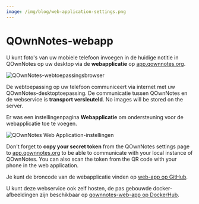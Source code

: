 ```yaml
---
image: /img/blog/web-application-settings.png
---
```


# QOwnNotes-webapp

U kunt foto's van uw mobiele telefoon invoegen in de huidige notitie in QOwnNotes op uw desktop via de **webapplicatie** op [app.qownnotes.org](https://app.qownnotes.org/).

![QOwnNotes-webtoepassingsbrowser](/img/blog/web-application-browser.png "Stuur foto's vanaf uw mobiele telefoon naar QOwnNotes op het bureaublad")

De webtoepassing op uw telefoon communiceert via internet met uw QOwnNotes-desktoptoepassing. De communicatie tussen QOwnNotes en de webservice is **transport versleuteld**. No images will be stored on the server.

Er was een instellingenpagina **Webapplicatie** om ondersteuning voor de webapplicatie toe te voegen.

![QOwnNotes Web Application-instellingen](/img/blog/web-application-settings.png "Setup communicatie naar webapplicatie")

Don't forget to **copy your secret token** from the QOwnNotes settings page to [app.qownnotes.org](https://app.qownnotes.org/) to be able to communicate with your local instance of QOwnNotes. You can also scan the token from the QR code with your phone in the web application.

Je kunt de broncode van de webapplicatie vinden op [web-app op GitHub](https://github.com/qownnotes/web-app).

U kunt deze webservice ook zelf hosten, de pas gebouwde docker-afbeeldingen zijn beschikbaar op [qownnotes-web-app op DockerHub](https://hub.docker.com/repository/docker/pbeke/qownnotes-web-app).
